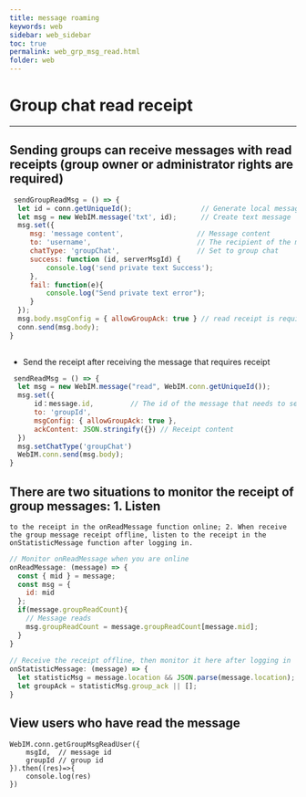 ```yaml
---
title: message roaming
keywords: web
sidebar: web_sidebar
toc: true
permalink: web_grp_msg_read.html
folder: web
---
```


# Group chat read receipt
----------------------------
## Sending groups can receive messages with read receipts (group owner or administrator rights are required) 

``` javascript
 sendGroupReadMsg = () => {
  let id = conn.getUniqueId();                 // Generate local message id
  let msg = new WebIM.message('txt', id);      // Create text message
  msg.set({
     msg: 'message content',                  // Message content 
     to: 'username',                          // The recipient of the message (user id)
     chatType: 'groupChat',                   // Set to group chat 
     success: function (id, serverMsgId) {
         console.log('send private text Success');
     },
     fail: function(e){
         console.log("Send private text error");
     }
  });
  msg.body.msgConfig = { allowGroupAck: true } // read receipt is required to set this message 
  conn.send(msg.body);
}
 
```

-   Send the receipt after receiving the message that requires receipt

``` javascript
 sendReadMsg = () => {
  let msg = new WebIM.message("read", WebIM.conn.getUniqueId());
  msg.set({
      id：message.id,         // The id of the message that needs to send the read receipt
      to: 'groupId',
      msgConfig: { allowGroupAck: true },
      ackContent: JSON.stringify({}) // Receipt content
  })
  msg.setChatType('groupChat')
  WebIM.conn.send(msg.body);
}
```

## There are two situations to monitor the receipt of group messages: 1. Listen 
    to the receipt in the onReadMessage function online; 2. When receive the group message receipt offline, listen to the receipt in the onStatisticMessage function after logging in. 

``` javascript
// Monitor onReadMessage when you are online 
onReadMessage: (message) => {
  const { mid } = message;
  const msg = {
    id: mid
  };
  if(message.groupReadCount){
    // Message reads 
    msg.groupReadCount = message.groupReadCount[message.mid];
  }
}
      
// Receive the receipt offline, then monitor it here after logging in 
onStatisticMessage: (message) => {
  let statisticMsg = message.location && JSON.parse(message.location);
  let groupAck = statisticMsg.group_ack || [];
}
```

## View users who have read the message

``` jacascript
WebIM.conn.getGroupMsgReadUser({
    msgId,  // message id
    groupId // group id
}).then((res)=>{
    console.log(res)
})
```


